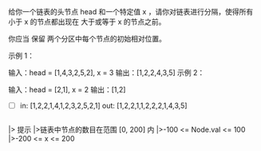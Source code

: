 给你一个链表的头节点 head 和一个特定值 x ，请你对链表进行分隔，使得所有 小于 x 的节点都出现在 大于或等于 x 的节点之前。

你应当 保留 两个分区中每个节点的初始相对位置。

示例 1：


输入：head = [1,4,3,2,5,2], x = 3
输出：[1,2,2,4,3,5]
示例 2：

输入：head = [2,1], x = 2
输出：[1,2]

  * [ ] in: [1,2,2,1,4,1,2,3,2,5,2,1]
out: [1,2,2,1,1,2,2,2,1,4,3,5]



``` go


```

|> 提示
|>链表中节点的数目在范围 [0, 200] 内
|>-100 <= Node.val <= 100
|>-200 <= x <= 200

